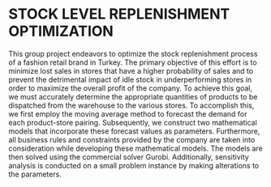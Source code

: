 # STOCK LEVEL REPLENISHMENT OPTIMIZATION
This group project endeavors to optimize the stock replenishment process of a fashion retail brand in Turkey. The primary objective of this effort is to minimize lost sales in stores that have a higher probability of sales and to prevent the detrimental impact of idle stock in underperforming stores in order to maximize the overall profit of the company. To achieve this goal, we must accurately determine the appropriate quantities of products to be dispatched from the warehouse to the various stores. To accomplish this, we first employ the moving average method to forecast the demand for each product-store pairing. Subsequently, we construct two mathematical models that incorporate these forecast values as parameters. Furthermore, all business rules and constraints provided by the company are taken into consideration while developing these mathematical models. The models are then solved using the commercial solver Gurobi. Additionally, sensitivity analysis is conducted on a small problem instance by making alterations to the parameters.
